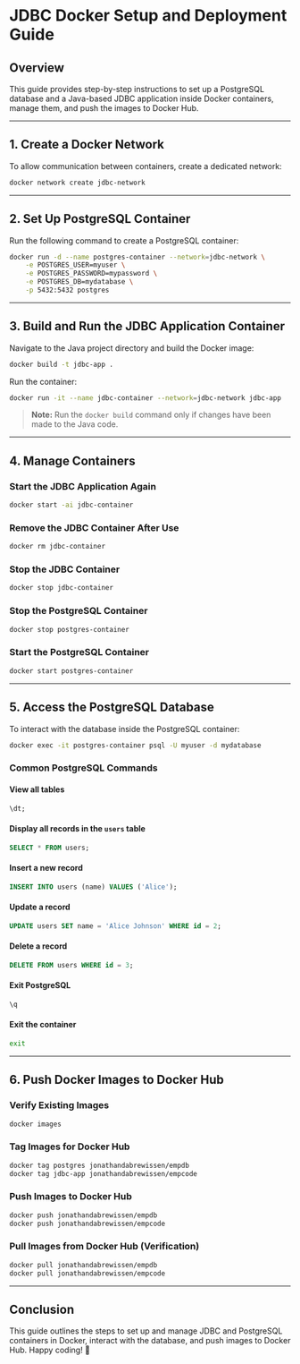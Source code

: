 # JDBC Docker Setup and Deployment Guide

## Overview
This guide provides step-by-step instructions to set up a PostgreSQL database and a Java-based JDBC application inside Docker containers, manage them, and push the images to Docker Hub.

---

## 1. Create a Docker Network
To allow communication between containers, create a dedicated network:
```sh
docker network create jdbc-network
```

---

## 2. Set Up PostgreSQL Container
Run the following command to create a PostgreSQL container:
```sh
docker run -d --name postgres-container --network=jdbc-network \
    -e POSTGRES_USER=myuser \
    -e POSTGRES_PASSWORD=mypassword \
    -e POSTGRES_DB=mydatabase \
    -p 5432:5432 postgres
```

---

## 3. Build and Run the JDBC Application Container
Navigate to the Java project directory and build the Docker image:
```sh
docker build -t jdbc-app .
```
Run the container:
```sh
docker run -it --name jdbc-container --network=jdbc-network jdbc-app
```

> **Note:** Run the `docker build` command only if changes have been made to the Java code.

---

## 4. Manage Containers

### Start the JDBC Application Again
```sh
docker start -ai jdbc-container
```

### Remove the JDBC Container After Use
```sh
docker rm jdbc-container
```

### Stop the JDBC Container
```sh
docker stop jdbc-container
```

### Stop the PostgreSQL Container
```sh
docker stop postgres-container
```

### Start the PostgreSQL Container
```sh
docker start postgres-container
```

---

## 5. Access the PostgreSQL Database
To interact with the database inside the PostgreSQL container:
```sh
docker exec -it postgres-container psql -U myuser -d mydatabase
```

### Common PostgreSQL Commands
#### View all tables
```sql
\dt;
```
#### Display all records in the `users` table
```sql
SELECT * FROM users;
```
#### Insert a new record
```sql
INSERT INTO users (name) VALUES ('Alice');
```
#### Update a record
```sql
UPDATE users SET name = 'Alice Johnson' WHERE id = 2;
```
#### Delete a record
```sql
DELETE FROM users WHERE id = 3;
```
#### Exit PostgreSQL
```sql
\q
```
#### Exit the container
```sh
exit
```

---

## 6. Push Docker Images to Docker Hub
### Verify Existing Images
```sh
docker images
```

### Tag Images for Docker Hub
```sh
docker tag postgres jonathandabrewissen/empdb
docker tag jdbc-app jonathandabrewissen/empcode
```

### Push Images to Docker Hub
```sh
docker push jonathandabrewissen/empdb
docker push jonathandabrewissen/empcode
```

### Pull Images from Docker Hub (Verification)
```sh
docker pull jonathandabrewissen/empdb
docker pull jonathandabrewissen/empcode
```

---

## Conclusion
This guide outlines the steps to set up and manage JDBC and PostgreSQL containers in Docker, interact with the database, and push images to Docker Hub. Happy coding! 🚀

